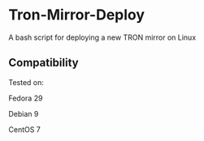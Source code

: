 # Tron-Mirror-Deploy
A bash script for deploying a new TRON mirror on Linux

## Compatibility
Tested on:

Fedora 29

Debian 9

CentOS 7

